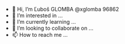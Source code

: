 - 👋 Hi, I’m Ľuboš GLOMBA @xglomba 96862
- 👀 I’m interested in ...
- 🌱 I’m currently learning ...
- 💞️ I’m looking to collaborate on ...
- 📫 How to reach me ...

<!---
xglomba/xglomba is a ✨ special ✨ repository because its `README.md` (this file) appears on your GitHub profile.
You can click the Preview link to take a look at your changes.
--->
